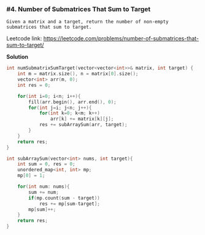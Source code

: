 ### #4. Number of Submatrices That Sum to Target

```
Given a matrix and a target, return the number of non-empty submatrices that sum to target.
```

Leetcode link: https://leetcode.com/problems/number-of-submatrices-that-sum-to-target/

**Solution**
```cpp
int numSubmatrixSumTarget(vector<vector<int>>& matrix, int target) {
    int m = matrix.size(), n = matrix[0].size();
    vector<int> arr(m, 0);
    int res = 0;

    for(int i=0; i<n; i++){
        fill(arr.begin(), arr.end(), 0);
        for(int j=i; j<n; j++){
            for(int k=0; k<m; k++)
                arr[k] += matrix[k][j];
            res += subArraySum(arr, target);
        }
    }
    return res;
}

int subArraySum(vector<int> nums, int target){
    int sum = 0, res = 0;
    unordered_map<int, int> mp;
    mp[0] = 1;

    for(int num: nums){
        sum += num;
        if(mp.count(sum - target))
            res += mp[sum-target];
        mp[sum]++;
    }
    return res;
}
```

